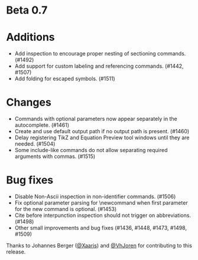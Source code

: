 # Beta 0.7

# Additions
* Add inspection to encourage proper nesting of sectioning commands. (#1492)
* Add support for custom labeling and referencing commands. (#1442, #1507)
* Add folding for escaped symbols. (#1511)

# Changes
* Commands with optional parameters now appear separately in the autocomplete. (#1461)
* Create and use default output path if no output path is present. (#1460)
* Delay registering TikZ and Equation Preview tool windows until they are needed. (#1504)
* Some include-like commands do not allow separating required arguments with commas. (#1515)

# Bug fixes
* Disable Non-Ascii inspection in non-identifier commands. (#1506)
* Fix optional parameter parsing for \newcommand when first parameter for the new command is optional. (#1453)
* Cite before interpunction inspection should not trigger on abbreviations. (#1498)
* Other small improvements and bug fixes (#1436, #1448, #1473, #1498, #1509)

Thanks to Johannes Berger ([@Xaaris](https://github.com/xaaris)) and [@VhJoren](https://github.com/VhJoren) for contributing to this release.
